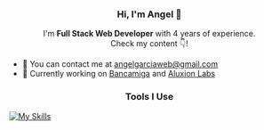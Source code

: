 <h3 align="center"> Hi, I'm Angel 👋 </h3>
<p align="center">I'm <strong>Full Stack Web Developer</strong> with 4 years of experience.<br />Check my content 👇!</p>

- 📧 You can contact me at angelgarciaweb@gmail.com
- 💼 Currently working on [Bancamiga](https://www.bancamiga.com/) and [Aluxion Labs](https://aluxion.com/)

<h3 align="center"> Tools I Use </h3>

[![My Skills](https://skillicons.dev/icons?i=html,css,sass,bootstrap,tailwind,js,react,nextjs,flutter,firebase,supabase,nodejs,laravel,php,vite,postgres,mysql,wordpress,figma,xd,git,github,gitlab,aws)](https://jvngarcia.com)
